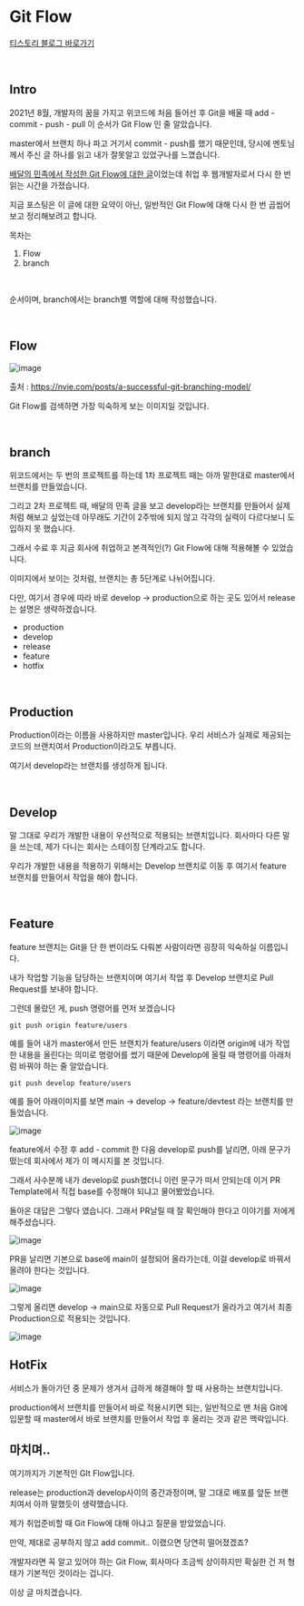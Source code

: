 # Git Flow

[티스토리 블로그 바로가기](https://kyleeee.tistory.com/entry/TIL2-Git-Flow)

<br>

## Intro


2021년 8월, 개발자의 꿈을 가지고 위코드에 처음 들어선 후 Git을 배울 때 add - commit - push - pull 이 순서가 Git Flow 인 줄 알았습니다.

master에서 브랜치 하나 파고 거기서 commit - push를 했기 때문인데, 당시에 멘토님께서 주신 글 하나를 읽고 내가 잘못알고 있었구나를 느꼈습니다.

[배달의 민족에서 작성한 Git Flow에 대한 글](https://techblog.woowahan.com/2553/)이었는데 취업 후 웹개발자로서 다시 한 번 읽는 시간을 가졌습니다.

지금 포스팅은 이 글에 대한 요약이 아닌, 일반적인 Git Flow에 대해 다시 한 번 곱씹어보고 정리해보려고 합니다.



목차는



1. Flow
2. branch 

<br>


순서이며, branch에서는 branch별 역할에 대해 작성했습니다.


<br>


## Flow


![image](https://user-images.githubusercontent.com/88086271/154072298-2716ac5b-5525-4f02-8f6b-0cab744e5a21.png)



출처 : https://nvie.com/posts/a-successful-git-branching-model/



Git Flow를 검색하면 가장 익숙하게 보는 이미지일 것입니다.

<br>

## branch


위코드에서는 두 번의 프로젝트를 하는데 1차 프로젝트 때는 아까 말한대로 master에서 브랜치를 만들었습니다.


그리고 2차 프로젝트 때, 배달의 민족 글을 보고 develop라는 브랜치를 만들어서 실제처럼 해보고 싶었는데 아무래도 기간이 2주밖에 되지 않고 각각의 실력이 다르다보니 도입하지 못 했습니다.


그래서 수료 후 지금 회사에 취업하고 본격적인(?) Git Flow에 대해 적용해볼 수 있었습니다.


이미지에서 보이는 것처럼, 브랜치는 총 5단계로 나뉘어집니다.



다만, 여기서 경우에 따라 바로 develop -> production으로 하는 곳도 있어서 release는 설명은 생략하겠습니다.



* production
* develop
* release
* feature
* hotfix

<br>

## Production


Production이라는 이름을 사용하지만 master입니다. 우리 서비스가 실제로 제공되는 코드의 브랜치여서 Production이라고도 부릅니다.


여기서 develop라는 브랜치를 생성하게 됩니다.

<br>



## Develop


말 그대로 우리가 개발한 내용이 우선적으로 적용되는 브랜치입니다. 회사마다 다른 말을 쓰는데, 제가 다니는 회사는 스테이징 단계라고도 합니다. 


우리가 개발한 내용을 적용하기 위해서는 Develop 브랜치로 이동 후 여기서 feature 브랜치를 만들어서 작업을 해야 합니다.



<br>

## Feature


feature 브랜치는 Git을 단 한 번이라도 다뤄본 사람이라면 굉장히 익숙하실 이름입니다.


내가 작업할 기능을 담당하는 브랜치이며 여기서 작업 후 Develop 브랜치로 Pull Request를 보내야 합니다.


그런데 몰랐던 게, push 명령어를 먼저 보겠습니다

```shell
git push origin feature/users
```

예를 들어 내가 master에서 만든 브랜치가 feature/users 이라면 origin에 내가 작업한 내용을 올린다는 의미로 명령어를 썼기 때문에 Develop에 올릴 때 명령어를 아래처럼 바꿔야 하는 줄 알았습니다.

```shell
git push develop feature/users
```



예를 들어 아래이미지를 보면 main -> develop -> feature/devtest 라는 브랜치를 만들었습니다.

![image](https://user-images.githubusercontent.com/88086271/154072589-d7ff4cd7-a168-4c4a-8821-1afd6b604b29.png)





feature에서 수정 후 add - commit 한 다음 develop로 push를 날리면, 아래 문구가 떴는데 회사에서 제가 이 메시지를 본 것입니다.


그래서 사수분께 내가 develop로 push했더니 이런 문구가 떠서 안되는데 이거 PR Template에서 직접 base를 수정해야 되냐고 물어봤었습니다.



돌아온 대답은 그렇다 였습니다. 그래서 PR날릴 때 잘 확인해야 한다고 이야기를 저에게 해주셨습니다.

![image](https://user-images.githubusercontent.com/88086271/154072774-62c423a4-96cb-492e-8a96-ab041d2c2967.png)



PR을 날리면 기본으로 base에 main이 설정되어 올라가는데, 이걸 develop로 바꿔서 올려야 한다는 것입니다.



![image](https://user-images.githubusercontent.com/88086271/154072830-ecc2a127-86ff-48d4-afaa-8db1a2786c3c.png)


그렇게 올리면 develop -> main으로 자동으로 Pull Request가 올라가고 여기서 최종 Production으로 적용되는 것입니다.


![image](https://user-images.githubusercontent.com/88086271/154072847-43c8a9aa-f173-4436-8bcd-37936b48d2c1.png)





## HotFix


서비스가 돌아가던 중 문제가 생겨서 급하게 해결해야 할 때 사용하는 브랜치입니다.



production에서 브랜치를 만들어서 바로 적용시키면 되는, 일반적으로 맨 처음 Git에 입문할 때 master에서 바로 브랜치를 만들어서 작업 후 올리는 것과 같은 맥락입니다.





## 마치며..


여기까지가 기본적인 GIt Flow입니다.



release는 production과 develop사이의 중간과정이며, 말 그대로 배포를 앞둔 브랜치여서 아까 말했듯이 생략했습니다.



제가 취업준비할 때 Git Flow에 대해 아냐고 질문을 받았었습니다.



만약, 제대로 공부하지 않고 add commit.. 이랬으면 당연히 떨어졌겠죠? 



개발자라면 꼭 알고 있어야 하는 Git Flow, 회사마다 조금씩 상이하지만 확실한 건 저 형태가 기본적인 것이라는 겁니다.



이상 글 마치겠습니다.
